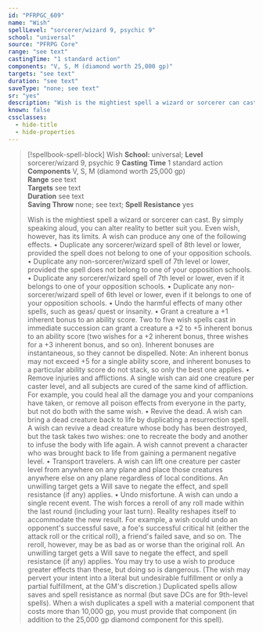 ```yaml
---
id: "PFRPGC_609"
name: "Wish"
spellLevel: "sorcerer/wizard 9, psychic 9"
school: "universal"
source: "PFRPG Core"
range: "see text"
castingTime: "1 standard action"
components: "V, S, M (diamond worth 25,000 gp)"
targets: "see text"
duration: "see text"
saveType: "none; see text"
sr: "yes"
description: "Wish is the mightiest spell a wizard or sorcerer can cast. By simply speaking aloud, you can alter reality to better suit you. Even wish, however, has its limits. A wish can produce any one of the following effects. • Duplicate any sorcerer/wizard spell of 8th level or lower, provided the spell does not belong to one of your opposition schools. • Duplicate any non-sorcerer/wizard spell of 7th level or lower, provided the spell does not belong to one of your opposition schools. • Duplicate any sorcerer/wizard spell of 7th level or lower, even if it belongs to one of your opposition schools. • Duplicate any non-sorcerer/wizard spell of 6th level or lower, even if it belongs to one of your opposition schools. • Undo the harmful effects of many other spells, such as geas/ quest or insanity. • Grant a creature a +1 inherent bonus to an ability score. Two to five wish spells cast in immediate succession can grant a creature a +2 to +5 inherent bonus to an ability score (two wishes for a +2 inherent bonus, three wishes for a +3 inherent bonus, and so on). Inherent bonuses are instantaneous, so they cannot be dispelled. Note: An inherent bonus may not exceed +5 for a single ability score, and inherent bonuses to a particular ability score do not stack, so only the best one applies. • Remove injuries and afflictions. A single wish can aid one creature per caster level, and all subjects are cured of the same kind of affliction. For example, you could heal all the damage you and your companions have taken, or remove all poison effects from everyone in the party, but not do both with the same wish. • Revive the dead. A wish can bring a dead creature back to life by duplicating a resurrection spell. A wish can revive a dead creature whose body has been destroyed, but the task takes two wishes: one to recreate the body and another to infuse the body with life again. A wish cannot prevent a character who was brought back to life from gaining a permanent negative level. • Transport travelers. A wish can lift one creature per caster level from anywhere on any plane and place those creatures anywhere else on any plane regardless of local conditions. An unwilling target gets a Will save to negate the effect, and spell resistance (if any) applies. • Undo misfortune. A wish can undo a single recent event. The wish forces a reroll of any roll made within the last round (including your last turn). Reality reshapes itself to accommodate the new result. For example, a wish could undo an opponent's successful save, a foe's successful critical hit (either the attack roll or the critical roll), a friend's failed save, and so on. The reroll, however, may be as bad as or worse than the original roll. An unwilling target gets a Will save to negate the effect, and spell resistance (if any) applies. You may try to use a wish to produce greater effects than these, but doing so is dangerous. (The wish may pervert your intent into a literal but undesirable fulfillment or only a partial fulfillment, at the GM's discretion.) Duplicated spells allow saves and spell resistance as normal (but save DCs are for 9th-level spells). When a wish duplicates a spell with a material component that costs more than 10,000 gp, you must provide that component (in addition to the 25,000 gp diamond component for this spell)."
known: false
cssclasses:
  - hide-title
  - hide-properties
---
```


> [!spellbook-spell-block] Wish
> **School:** universal; **Level** sorcerer/wizard 9, psychic 9
> **Casting Time** 1 standard action  
> **Components** V, S, M (diamond worth 25,000 gp)  
> **Range** see text  
> **Targets** see text  
> **Duration** see text  
> **Saving Throw** none; see text; **Spell Resistance** yes
> 
> Wish is the mightiest spell a wizard or sorcerer can cast. By simply speaking aloud, you can alter reality to better suit you. Even wish, however, has its limits. A wish can produce any one of the following effects. • Duplicate any sorcerer/wizard spell of 8th level or lower, provided the spell does not belong to one of your opposition schools. • Duplicate any non-sorcerer/wizard spell of 7th level or lower, provided the spell does not belong to one of your opposition schools. • Duplicate any sorcerer/wizard spell of 7th level or lower, even if it belongs to one of your opposition schools. • Duplicate any non-sorcerer/wizard spell of 6th level or lower, even if it belongs to one of your opposition schools. • Undo the harmful effects of many other spells, such as geas/ quest or insanity. • Grant a creature a +1 inherent bonus to an ability score. Two to five wish spells cast in immediate succession can grant a creature a +2 to +5 inherent bonus to an ability score (two wishes for a +2 inherent bonus, three wishes for a +3 inherent bonus, and so on). Inherent bonuses are instantaneous, so they cannot be dispelled. Note: An inherent bonus may not exceed +5 for a single ability score, and inherent bonuses to a particular ability score do not stack, so only the best one applies. • Remove injuries and afflictions. A single wish can aid one creature per caster level, and all subjects are cured of the same kind of affliction. For example, you could heal all the damage you and your companions have taken, or remove all poison effects from everyone in the party, but not do both with the same wish. • Revive the dead. A wish can bring a dead creature back to life by duplicating a resurrection spell. A wish can revive a dead creature whose body has been destroyed, but the task takes two wishes: one to recreate the body and another to infuse the body with life again. A wish cannot prevent a character who was brought back to life from gaining a permanent negative level. • Transport travelers. A wish can lift one creature per caster level from anywhere on any plane and place those creatures anywhere else on any plane regardless of local conditions. An unwilling target gets a Will save to negate the effect, and spell resistance (if any) applies. • Undo misfortune. A wish can undo a single recent event. The wish forces a reroll of any roll made within the last round (including your last turn). Reality reshapes itself to accommodate the new result. For example, a wish could undo an opponent's successful save, a foe's successful critical hit (either the attack roll or the critical roll), a friend's failed save, and so on. The reroll, however, may be as bad as or worse than the original roll. An unwilling target gets a Will save to negate the effect, and spell resistance (if any) applies. You may try to use a wish to produce greater effects than these, but doing so is dangerous. (The wish may pervert your intent into a literal but undesirable fulfillment or only a partial fulfillment, at the GM's discretion.) Duplicated spells allow saves and spell resistance as normal (but save DCs are for 9th-level spells). When a wish duplicates a spell with a material component that costs more than 10,000 gp, you must provide that component (in addition to the 25,000 gp diamond component for this spell).